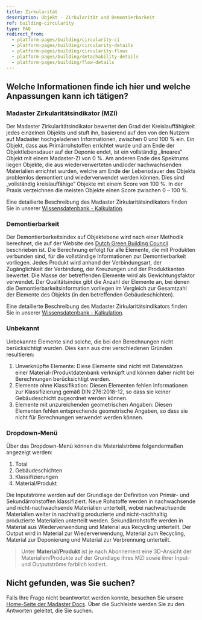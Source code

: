 ```yaml
---
title: Zirkularität
description: Objekt - Zirkularität und Demontierbarkeit
ref: building-circularity
type: FAQ
redirect_from:
  - platform-pages/building/circularity-ci
  - platform-pages/building/circularity-details
  - platform-pages/building/circularity-flows
  - platform-pages/building/detachability-details
  - platform-pages/building/flow-details
---
```


## Welche Informationen finde ich hier und welche Anpassungen kann ich tätigen?

### Madaster Zirkularitätsindikator (MZI)
Der Madaster Zirkularitätsindikator bewertet den Grad der Kreislauffähigkeit jedes einzelnen Objekts und stuft ihn, basierend auf den von den Nutzern auf Madaster hochgeladenen Informationen, zwischen 0 und 100 % ein. Ein Objekt, dass aus Primärrohstoffen errichtet wurde und am Ende der Objektlebensdauer auf der Deponie endet, ist ein vollständig „lineares“ Objekt mit einem Madaster-ZI von 0 %. Am anderen Ende des Spektrums liegen Objekte, die aus wiederverwerteten und/oder nachwachsenden Materialien errichtet wurden, welche am Ende der Lebensdauer des Objekts problemlos demontiert und wiederverwendet werden können. Dies sind „vollständig kreislauffähige“ Objekte mit einem Score von 100 %. In der Praxis verzeichnen die meisten Objekte einen Score zwischen 0 – 100 %.

Eine detailierte Beschreibung des Madaster Zirkularitätsindikators finden Sie in unserer <a href="/ch/de/knowledge-base/calculations#madaster-zirkularit%C3%A4tsindikator-mzi" target="_blank">Wissensdatenbank - Kalkulation</a>.

### Demontierbarkeit
Der Demontierbarkeitsindex auf Objektebene wird nach einer Methodik berechnet, die auf der Website des <a href="https://www.dgbc.nl/publicaties/circular-buildings-een-meetmethodiek-voor-losmaakbaarheid-v11-26">Dutch Green Building Council</a> beschrieben ist.
Die Berechnung erfolgt für alle Elemente, die mit Produkten verbunden sind, für die vollständige Informationen zur Demontierbarkeit vorliegen. Jedes Produkt wird anhand der Verbindungsart, der Zugänglichkeit der Verbindung, der Kreuzungen und der Produktkanten bewertet. Die Masse der betreffenden Elemente wird als Gewichtungsfaktor verwendet.
Der Qualitätsindex gibt die Anzahl der Elemente an, bei denen die Demontierbarkeitsinformation vorliegen im Vergleich zur Gesamtzahl der Elemente des Objekts (in den betreffenden Gebäudeschichten). 

Eine detailierte Beschreibung des Madaster Zirkularitätsindikators finden Sie in unserer <a href="/ch/de/knowledge-base/calculations#demontierbarkeit-detachability" target="_blank">Wissensdatenbank - Kalkulation</a>.

### Unbekannt
Unbekannte Elemente sind solche, die bei den Berechnungen nicht berücksichtigt wurden. Dies kann aus drei verschiedenen Gründen resultieren:

1. Unverknüpfte Elemente: Diese Elemente sind nicht mit Datensätzen einer Material-/Produktdatenbank verknüpft und können daher nicht bei Berechnungen berücksichtigt werden.
1. Elemente ohne Klassifikation: Diesen Elementen fehlen Informationen zur Klassifizierung gemäß DIN 276:2018-12, so dass sie keiner Gebäudeschicht zugeordnet werden können.
1. Elemente mit unzureichenden geometrischen Angaben: Diesen Elementen fehlen entsprechende geometrische Angaben, so dass sie nicht für Berechnungen verwendet werden können.

### Dropdown-Menü
Über das Dropdown-Menü können die Materialströme folgendermaßen angezeigt werden: 
1. Total
1. Gebäudeschichten 
1. Klassifizierungen
1. Material/Produkt 

Die Inputströme werden auf der Grundlage der Definition von Primär- und Sekundärrohstoffen klassifiziert. Neue Rohstoffe werden in nachwachsende und nicht-nachwachsende Materialien unterteilt, wobei nachwachsende Materialien weiter in nachhaltig produzierte und nicht-nachhaltig produzierte Materialien unterteilt werden. Sekundärrohstoffe werden in Material aus Wiederverwendung und Material aus Recycling unterteilt. Der Output wird in Material zur Wiederverwendung, Material zum Recycling, Material zur Deponierung und Material zur Verbrennung unterteilt. 
> Unter **Material/Produkt** ist je nach Abonnement eine 3D-Ansicht der Materialien/Produkte auf der Grundlage ihres MZI sowie ihrer Input- und Outputströme farblich kodiert.

## Nicht gefunden, was Sie suchen?
Falls Ihre Frage nicht beantwortet werden konnte, besuchen Sie unsere <a href="/ch/de/" target="_blank">Home-Seite der Madaster Docs</a>. Über die Suchleiste werden Sie zu den Antworten geleitet, die Sie suchen.